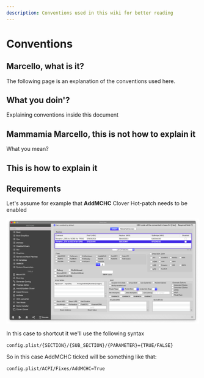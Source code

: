 ```yaml
---
description: Conventions used in this wiki for better reading
---
```


# Conventions

## Marcello, what is it?

The following page is an explanation of the conventions used here.

## What you doin'?

Explaining conventions inside this document

## Mammamia Marcello, this is not how to explain it

What you mean?

## This is how to explain it

## Requirements

Let's assume for example that **AddMCHC** Clover Hot-patch needs to be enabled

![](../../.gitbook/assets/image%20%2831%29.png)

In this case to shortcut it we'll use the following syntax

```text
config.plist/{SECTION}/{SUB_SECTION}/{PARAMETER}={TRUE/FALSE}
```

So in this case AddMCHC ticked will be something like that:

```text
config.plist/ACPI/Fixes/AddMCHC=True
```



